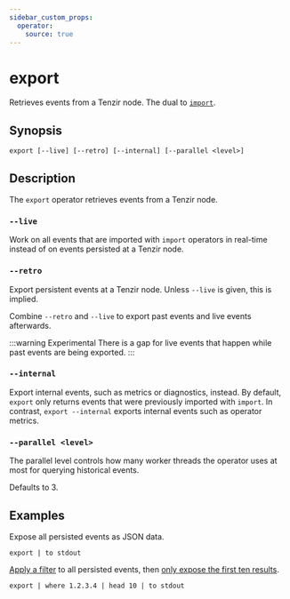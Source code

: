 ```yaml
---
sidebar_custom_props:
  operator:
    source: true
---
```


# export

Retrieves events from a Tenzir node. The dual to [`import`](import.md).

## Synopsis

```
export [--live] [--retro] [--internal] [--parallel <level>]
```

## Description

The `export` operator retrieves events from a Tenzir node.

### `--live`

Work on all events that are imported with `import` operators in real-time
instead of on events persisted at a Tenzir node.

### `--retro`

Export persistent events at a Tenzir node. Unless `--live` is given, this is
implied.

Combine `--retro` and `--live` to export past events and live events afterwards.

:::warning Experimental
There is a gap for live events that happen while past events are being exported.
:::

### `--internal`

Export internal events, such as metrics or diagnostics, instead. By default,
`export` only returns events that were previously imported with `import`. In
contrast, `export --internal` exports internal events such as operator metrics.

### `--parallel <level>`

The parallel level controls how many worker threads the operator uses at most
for querying historical events.

Defaults to 3.

## Examples

Expose all persisted events as JSON data.

```
export | to stdout
```

[Apply a filter](where.md) to all persisted events, then [only expose the first
ten results](head.md).

```
export | where 1.2.3.4 | head 10 | to stdout
```
